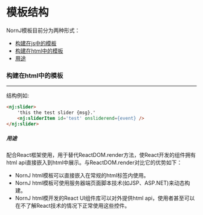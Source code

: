 # 模板结构

NornJ模板目前分为两种形式：
* [构建在js中的模板](https://github.com/joe-sky/nornj/blob/master/docs/模板结构(在js中).md)
* [构建在html中的模板](#构建在html中的模板)
 * [用途](#用途)

### 构建在html中的模板
* * *

结构例如:
```html
<nj:slider>
    'this the test slider {msg}.'
    <nj:sliderItem id='test' onsliderend={event} />
</nj:slider>
```

##### 用途

配合React框架使用，用于替代ReactDOM.render方法，使React开发的组件拥有html api直接嵌入到html中展示。与ReactDOM.render对比它的优势如下：
* NornJ html模板可以直接嵌入在常规的html标签内使用。
* NornJ html模板可使用服务器端页面脚本技术(如JSP、ASP.NET)来动态构建。
* NornJ html模开发的React UI组件库可以对外提供html api，使用者甚至可以在不了解React技术的情况下正常使用这些控件。
